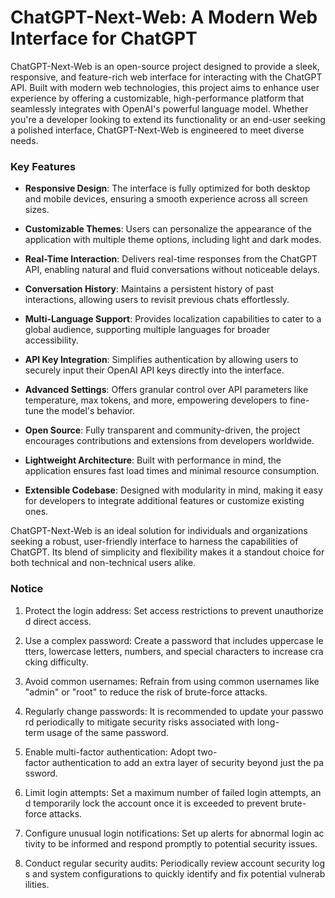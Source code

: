 # ChatGPT-Next-Web: A Modern Web Interface for ChatGPT

ChatGPT-Next-Web is an open-source project designed to provide a sleek, responsive, and feature-rich web interface for interacting with the ChatGPT API. Built with modern web technologies, this project aims to enhance user experience by offering a customizable, high-performance platform that seamlessly integrates with OpenAI's powerful language model. Whether you're a developer looking to extend its functionality or an end-user seeking a polished interface, ChatGPT-Next-Web is engineered to meet diverse needs.

### Key Features

- **Responsive Design**: The interface is fully optimized for both desktop and mobile devices, ensuring a smooth experience across all screen sizes.
  
- **Customizable Themes**: Users can personalize the appearance of the application with multiple theme options, including light and dark modes.

- **Real-Time Interaction**: Delivers real-time responses from the ChatGPT API, enabling natural and fluid conversations without noticeable delays.

- **Conversation History**: Maintains a persistent history of past interactions, allowing users to revisit previous chats effortlessly.

- **Multi-Language Support**: Provides localization capabilities to cater to a global audience, supporting multiple languages for broader accessibility.

- **API Key Integration**: Simplifies authentication by allowing users to securely input their OpenAI API keys directly into the interface.

- **Advanced Settings**: Offers granular control over API parameters like temperature, max tokens, and more, empowering developers to fine-tune the model's behavior.

- **Open Source**: Fully transparent and community-driven, the project encourages contributions and extensions from developers worldwide.

- **Lightweight Architecture**: Built with performance in mind, the application ensures fast load times and minimal resource consumption.

- **Extensible Codebase**: Designed with modularity in mind, making it easy for developers to integrate additional features or customize existing ones.

ChatGPT-Next-Web is an ideal solution for individuals and organizations seeking a robust, user-friendly interface to harness the capabilities of ChatGPT. Its blend of simplicity and flexibility makes it a standout choice for both technical and non-technical users alike.

### Notice

1.  Protect the login address: Set access restrictions to prevent unauthorized direct access.
    
2.  Use a complex password: Create a password that includes uppercase letters, lowercase letters, numbers, and special characters to increase cracking difficulty.
    
3.  Avoid common usernames: Refrain from using common usernames like "admin" or "root" to reduce the risk of brute-force attacks.
    
4.  Regularly change passwords: It is recommended to update your password periodically to mitigate security risks associated with long-term usage of the same password.
    
5.  Enable multi-factor authentication: Adopt two-factor authentication to add an extra layer of security beyond just the password.
    
6.  Limit login attempts: Set a maximum number of failed login attempts, and temporarily lock the account once it is exceeded to prevent brute-force attacks.
    
7.  Configure unusual login notifications: Set up alerts for abnormal login activity to be informed and respond promptly to potential security issues.
    
8.  Conduct regular security audits: Periodically review account security logs and system configurations to quickly identify and fix potential vulnerabilities.
        